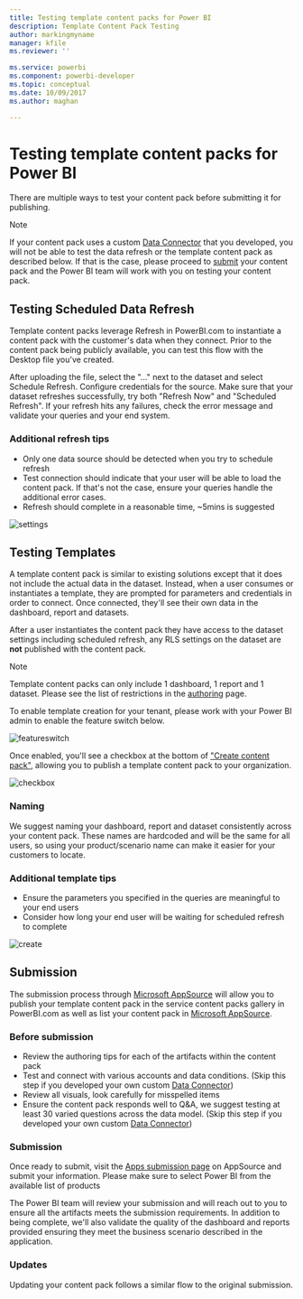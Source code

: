```yaml
---
title: Testing template content packs for Power BI
description: Template Content Pack Testing
author: markingmyname
manager: kfile
ms.reviewer: ''

ms.service: powerbi
ms.component: powerbi-developer
ms.topic: conceptual
ms.date: 10/09/2017
ms.author: maghan

---
```

# Testing template content packs for Power BI
There are multiple ways to test your content pack before submitting it for publishing.  

> [!NOTE]
> If your content pack uses a custom [Data Connector](https://aka.ms/DataConnectors) that you developed, you will not be able to test the data refresh or the template content pack as described below. If that is the case, please proceed to [submit](#submission) your content pack and the Power BI team will work with you on testing your content pack.
> 
> 

## Testing Scheduled Data Refresh
Template content packs leverage Refresh in PowerBI.com to instantiate a content pack with the customer's data when they connect. Prior to the content pack being publicly available, you can test this flow with the Desktop file you've created.

After uploading the file, select the "…" next to the dataset and select Schedule Refresh. Configure credentials for the source. Make sure that your dataset refreshes successfully, try both "Refresh Now" and "Scheduled Refresh". If your refresh hits any failures, check the error message and validate your queries and your end system.

### Additional refresh tips
* Only one data source should be detected when you try to schedule refresh  
* Test connection should indicate that your user will be able to load the content pack. If that's not the case, ensure your queries handle the additional error cases.  
* Refresh should complete in a reasonable time, ~5mins is suggested  

![settings](media/template-content-pack-testing/scheduledrefresh.png)

<a name="templates"></a>

## Testing Templates
A template content pack is similar to existing solutions except that it does not include the actual data in the dataset. Instead, when a user consumes or instantiates a template, they are prompted for parameters and credentials in order to connect. Once connected, they'll see their own data in the dashboard, report and datasets. 

After a user instantiates the content pack they have access to the dataset settings including scheduled refresh, any RLS settings on the dataset are **not** published with the content pack.  

> [!NOTE]
> Template content packs can only include 1 dashboard, 1 report and 1 dataset. Please see the list of restrictions in the [authoring](template-content-pack-authoring.md#restrictions)  page. 
> 
> 

To enable template creation for your tenant, please work with your Power BI admin to enable the feature switch below. 

![featureswitch](media/template-content-pack-testing/featureswitch.png)

Once enabled, you'll see a checkbox at the bottom of ["Create content pack"](https://app.powerbi.com/groups/me/publish-content/), allowing you to publish a template content pack to your organization. 

![checkbox](media/template-content-pack-testing/checkbox.png)

### Naming
We suggest naming your dashboard, report and dataset consistently across your content pack. These names are hardcoded and will be the same for all users, so using your product/scenario name can make it easier for your customers to locate.

### Additional template tips
* Ensure the parameters you specified in the queries are meaningful to your end users
* Consider how long your end user will be waiting for scheduled refresh to complete

![create](media/template-content-pack-testing/createtemplate.png)

<a name="submission"></a>

## Submission
The submission process through [Microsoft AppSource](https://appsource.microsoft.com/en-us/partners/list-an-app) will allow you to publish your template content pack in the service content packs gallery in PowerBI.com as well as list your content pack in [Microsoft AppSource](http://appsource.microsoft.com).

### Before submission
* Review the authoring tips for each of the artifacts within the content pack
* Test and connect with various accounts and data conditions. (Skip this step if you developed your own custom [Data Connector](https://aka.ms/DataConnectors))
* Review all visuals, look carefully for misspelled items
* Ensure the content pack responds well to Q&A, we suggest testing at least 30 varied questions across the data model. (Skip this step if you developed your own custom [Data Connector](https://aka.ms/DataConnectors))

### Submission
Once ready to submit, visit the [Apps submission page](https://appsource.microsoft.com/en-us/partners/list-an-app) on AppSource and submit your information. Please make sure to select Power BI from the available list of products

The Power BI team will review your submission and will reach out to you to ensure all the artifacts meets the submission requirements. In addition to being complete, we'll also validate the quality of the dashboard and reports provided ensuring they meet the business scenario described in the application.

### Updates
Updating your content pack follows a similar flow to the original submission. 

